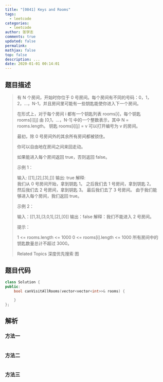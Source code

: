 ```yaml
---
title: "[0841] Keys and Rooms"
tags:
  - leetcode
categories:
  - leetcode
author: 张学志
comments: true
updated: false
permalink:
mathjax: false
top: false
description: ...
date: 2020-01-01 00:14:01
---
```


## 题目描述

> 有 N 个房间，开始时你位于 0 号房间。每个房间有不同的号码：0，1，2，...，N-1，并且房间里可能有一些钥匙能使你进入下一个房间。 
> 
> 在形式上，对于每个房间 i 都有一个钥匙列表 rooms[i]，每个钥匙 rooms[i][j] 由 [0,1，...，N-1] 中的一个整数表示，其中 N = rooms.length。 钥匙 rooms[i][j] = v 可以打开编号为 v 的房间。 
> 
> 最初，除 0 号房间外的其余所有房间都被锁住。 
> 
> 你可以自由地在房间之间来回走动。 
> 
> 如果能进入每个房间返回 true，否则返回 false。 
> 
> 
> 
> 
> 示例 1： 
> 
> 输入: [[1],[2],[3],[]]
> 输出: true
> 解释:  
> 我们从 0 号房间开始，拿到钥匙 1。
> 之后我们去 1 号房间，拿到钥匙 2。
> 然后我们去 2 号房间，拿到钥匙 3。
> 最后我们去了 3 号房间。
> 由于我们能够进入每个房间，我们返回 true。
> 
> 
> 示例 2： 
> 
> 输入：[[1,3],[3,0,1],[2],[0]]
> 输出：false
> 解释：我们不能进入 2 号房间。
> 
> 
> 提示： 
> 
> 
> 1 <= rooms.length <= 1000 
> 0 <= rooms[i].length <= 1000 
> 所有房间中的钥匙数量总计不超过 3000。 
> 
> Related Topics 深度优先搜索 图

## 题目代码

```cpp
class Solution {
public:
    bool canVisitAllRooms(vector<vector<int>>& rooms) {
        
    }
};
```

## 解析

### 方法一

```cpp

```

### 方法二

```cpp

```

### 方法三

```cpp

```

